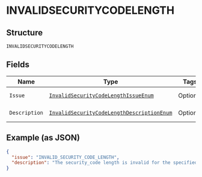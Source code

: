 
# INVALIDSECURITYCODELENGTH

## Structure

`INVALIDSECURITYCODELENGTH`

## Fields

| Name | Type | Tags | Description | Getter | Setter |
|  --- | --- | --- | --- | --- | --- |
| `Issue` | [`InvalidSecurityCodeLengthIssueEnum`](../../doc/models/invalid-security-code-length-issue-enum.md) | Optional | - | InvalidSecurityCodeLengthIssueEnum getIssue() | setIssue(InvalidSecurityCodeLengthIssueEnum issue) |
| `Description` | [`InvalidSecurityCodeLengthDescriptionEnum`](../../doc/models/invalid-security-code-length-description-enum.md) | Optional | - | InvalidSecurityCodeLengthDescriptionEnum getDescription() | setDescription(InvalidSecurityCodeLengthDescriptionEnum description) |

## Example (as JSON)

```json
{
  "issue": "INVALID_SECURITY_CODE_LENGTH",
  "description": "The security_code length is invalid for the specified card brand."
}
```

